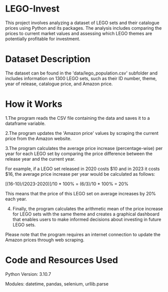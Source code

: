 # LEGO-Invest
 This project involves analyzing a dataset of LEGO sets and their catalogue prices using Python and its packages. The analysis includes comparing the prices to current market values and assessing which LEGO themes are potentially profitable for investment.

# Dataset Description
The dataset can be found in the 'data/lego_population.csv' subfolder and includes information on 1300 LEGO sets, such as their ID number, theme, year of release, catalogue price, and Amazon price.

# How it Works
1.The program reads the CSV file containing the data and saves it to a dataframe variable.

2.The program updates the 'Amazon price' values by scraping the current price from the Amazon website.

3.The program calculates the average price increase (percentage-wise) per year for each LEGO set by comparing the price difference between the release year and the current year. 

For example, if a LEGO set released in 2020 costs $10 and in 2023 it costs $16, the average price increase per year would be calculated as follows:

[(16-10)/(2023-2020)]/10 * 100% = (6/3)/10 * 100% = 20%

This means that the price of this LEGO set on average increases by 20% each year.

4. Finally, the program calculates the arithmetic mean of the price increase for LEGO sets with the same theme and creates a graphical dashboard that enables users to make informed decisions about investing in future LEGO sets.

Please note that the program requires an internet connection to update the Amazon prices through web scraping.

# Code and Resources Used
Python Version: 3.10.7

Modules: datetime, pandas, selenium, urllib.parse
